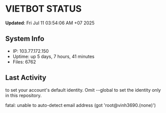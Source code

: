 # VIETBOT STATUS
**Updated**: Fri Jul 11 03:54:06 AM +07 2025

## System Info
- IP: 103.77.172.150
- Uptime: up 5 days, 7 hours, 41 minutes
- Files: 6762

## Last Activity

to set your account's default identity.
Omit --global to set the identity only in this repository.

fatal: unable to auto-detect email address (got 'root@vinh3690.(none)')
